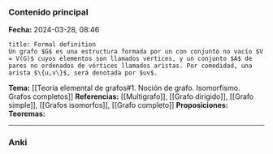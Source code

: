### Contenido principal

**Fecha:** 2024-03-28, 08:46

```ad-formal
title: Formal definition
Un grafo $G$ es una estructura formada por un con conjunto no vacío $V = V(G)$ cuyos elementos son llamados vértices, y un conjunto $A$ de pares no ordenados de vértices llamados aristas. Por comodidad, una arista $\{u,v\}$, será denotada por $uv$.
```

**Tema:** [[Teoría elemental de grafos#1. Noción de grafo. Isomorfismo. Grafos completos]]
**Referencias:** [[Multigrafo]], [[Grafo dirigido]], [[Grafo simple]], [[Grafos isomorfos]], [[Grafo completo]]
**Proposiciones:**
**Teoremas:**

---
### Anki
